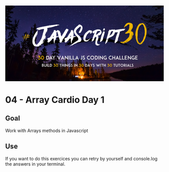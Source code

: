 ![JS30](../javascript30.png)

# 04 - Array Cardio Day 1

## Goal

Work with Arrays methods in Javascript

## Use

If you want to do this exercices you can retry by yourself and console.log the answers in your terminal.
